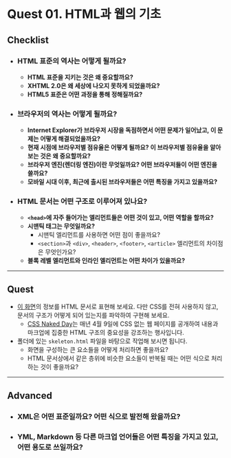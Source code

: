 # Quest 01. HTML과 웹의 기초

## Checklist
* ### HTML 표준의 역사는 어떻게 될까요?
  * <b> HTML 표준을 지키는 것은 왜 중요할까요?</b>
  * <b>XHTML 2.0은 왜 세상에 나오지 못하게 되었을까요?</b>
  * <b>HTML5 표준은 어떤 과정을 통해 정해질까요?</b>
* ### 브라우저의 역사는 어떻게 될까요?
  * <b>Internet Explorer가 브라우저 시장을 독점하면서 어떤 문제가 일어났고, 이 문제는 어떻게 해결되었을까요?</b>
  * <b>현재 시점에 브라우저별 점유율은 어떻게 될까요? 이 브라우저별 점유율을 알아보는 것은 왜 중요할까요?</b>
  * <b>브라우저 엔진(렌더링 엔진)이란 무엇일까요? 어떤 브라우저들이 어떤 엔진을 쓸까요?</b>
  * <b>모바일 시대 이후, 최근에 출시된 브라우저들은 어떤 특징을 가지고 있을까요?</b>
* ### HTML 문서는 어떤 구조로 이루어져 있나요?
  * <b> `<head>`에 자주 들어가는 엘리먼트들은 어떤 것이 있고, 어떤 역할을 할까요?</b>
  * <b>시맨틱 태그는 무엇일까요?</b>
    * 시맨틱 엘리먼트를 사용하면 어떤 점이 좋을까요?
    * `<section>`과 `<div>`, `<header>`, `<footer>`, `<article>` 엘리먼트의 차이점은 무엇인가요?
  * <b>블록 레벨 엘리먼트와 인라인 엘리먼트는 어떤 차이가 있을까요?</b>
<hr>

## Quest
* [이 화면](screen.png)의 정보를 HTML 문서로 표현해 보세요. 다만 CSS를 전혀 사용하지 않고, 문서의 구조가 어떻게 되어 있는지를 파악하여 구현해 보세요.
  * [CSS Naked Day](https://css-naked-day.github.io/)는 매년 4월 9일에 CSS 없는 웹 페이지를 공개하여 내용과 마크업에 집중한 HTML 구조의 중요성을 강조하는 행사입니다.
* 폴더에 있는 `skeleton.html` 파일을 바탕으로 작업해 보시면 됩니다.
  * 화면을 구성하는 큰 요소들을 어떻게 처리하면 좋을까요?
  * HTML 문서상에서 같은 층위에 비슷한 요소들이 반복될 때는 어떤 식으로 처리하는 것이 좋을까요?
<hr>

## Advanced
* ### XML은 어떤 표준일까요? 어떤 식으로 발전해 왔을까요?
* ### YML, Markdown 등 다른 마크업 언어들은 어떤 특징을 가지고 있고, 어떤 용도로 쓰일까요?